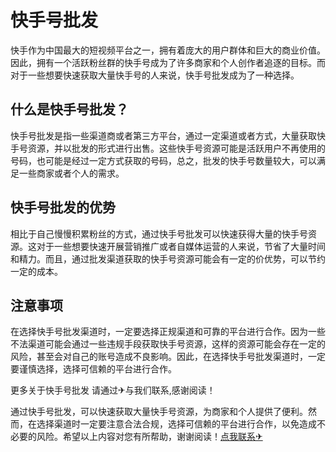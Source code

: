 # 快手号批发

快手作为中国最大的短视频平台之一，拥有着庞大的用户群体和巨大的商业价值。因此，拥有一个活跃粉丝群的快手号成为了许多商家和个人创作者追逐的目标。而对于一些想要快速获取大量快手号的人来说，快手号批发成为了一种选择。

## 什么是快手号批发？

快手号批发是指一些渠道商或者第三方平台，通过一定渠道或者方式，大量获取快手号资源，并以批发的形式进行出售。这些快手号资源可能是活跃用户不再使用的号码，也可能是经过一定方式获取的号码，总之，批发的快手号数量较大，可以满足一些商家或者个人的需求。

## 快手号批发的优势

相比于自己慢慢积累粉丝的方式，通过快手号批发可以快速获得大量的快手号资源。这对于一些想要快速开展营销推广或者自媒体运营的人来说，节省了大量时间和精力。而且，通过批发渠道获取的快手号资源可能会有一定的价优势，可以节约一定的成本。

## 注意事项

在选择快手号批发渠道时，一定要选择正规渠道和可靠的平台进行合作。因为一些不法渠道可能会通过一些违规手段获取快手号资源，这样的资源可能会存在一定的风险，甚至会对自己的账号造成不良影响。因此，在选择快手号批发渠道时，一定要谨慎选择，选择可信赖的平台进行合作。

更多关于快手号批发 请通过✈与我们联系,感谢阅读！

通过快手号批发，可以快速获取大量快手号资源，为商家和个人提供了便利。然而，在选择渠道时一定要注意合法合规，选择可信赖的平台进行合作，以免造成不必要的风险。希望以上内容对您有所帮助，谢谢阅读！[点我联系✈](https://bbs.k02.cc)